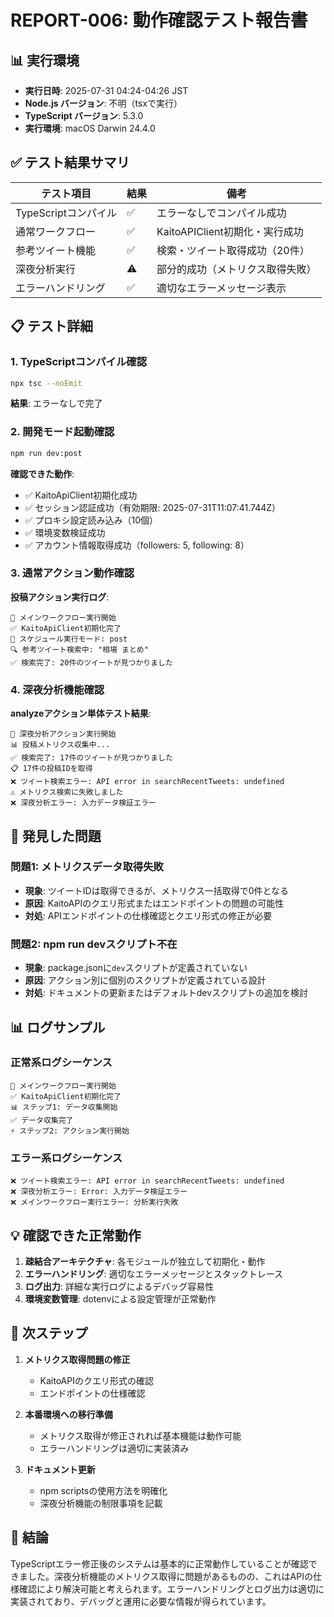 # REPORT-006: 動作確認テスト報告書

## 📊 実行環境

- **実行日時**: 2025-07-31 04:24-04:26 JST
- **Node.js バージョン**: 不明（tsxで実行）
- **TypeScript バージョン**: 5.3.0
- **実行環境**: macOS Darwin 24.4.0

## ✅ テスト結果サマリ

| テスト項目 | 結果 | 備考 |
|-----------|------|------|
| TypeScriptコンパイル | ✅ | エラーなしでコンパイル成功 |
| 通常ワークフロー | ✅ | KaitoAPIClient初期化・実行成功 |
| 参考ツイート機能 | ✅ | 検索・ツイート取得成功（20件） |
| 深夜分析実行 | ⚠️ | 部分的成功（メトリクス取得失敗） |
| エラーハンドリング | ✅ | 適切なエラーメッセージ表示 |

## 📋 テスト詳細

### 1. TypeScriptコンパイル確認

```bash
npx tsc --noEmit
```

**結果**: エラーなしで完了

### 2. 開発モード起動確認

```bash
npm run dev:post
```

**確認できた動作**:
- ✅ KaitoApiClient初期化成功
- ✅ セッション認証成功（有効期限: 2025-07-31T11:07:41.744Z）
- ✅ プロキシ設定読み込み（10個）
- ✅ 環境変数検証成功
- ✅ アカウント情報取得成功（followers: 5, following: 8）

### 3. 通常アクション動作確認

**投稿アクション実行ログ**:
```
🚀 メインワークフロー実行開始
✅ KaitoApiClient初期化完了
📅 スケジュール実行モード: post
🔍 参考ツイート検索中: "相場 まとめ"
✅ 検索完了: 20件のツイートが見つかりました
```

### 4. 深夜分析機能確認

**analyzeアクション単体テスト結果**:
```
🌙 深夜分析アクション実行開始
📊 投稿メトリクス収集中...
✅ 検索完了: 17件のツイートが見つかりました
📋 17件の投稿IDを取得
❌ ツイート検索エラー: API error in searchRecentTweets: undefined
⚠️ メトリクス検索に失敗しました
❌ 深夜分析エラー: 入力データ検証エラー
```

## 🐛 発見した問題

### 問題1: メトリクスデータ取得失敗

- **現象**: ツイートIDは取得できるが、メトリクス一括取得で0件となる
- **原因**: KaitoAPIのクエリ形式またはエンドポイントの問題の可能性
- **対処**: APIエンドポイントの仕様確認とクエリ形式の修正が必要

### 問題2: npm run devスクリプト不在

- **現象**: package.jsonに`dev`スクリプトが定義されていない
- **原因**: アクション別に個別のスクリプトが定義されている設計
- **対処**: ドキュメントの更新またはデフォルトdevスクリプトの追加を検討

## 📊 ログサンプル

### 正常系ログシーケンス
```
🚀 メインワークフロー実行開始
✅ KaitoApiClient初期化完了
📊 ステップ1: データ収集開始
✅ データ収集完了
⚡ ステップ2: アクション実行開始
```

### エラー系ログシーケンス
```
❌ ツイート検索エラー: API error in searchRecentTweets: undefined
❌ 深夜分析エラー: Error: 入力データ検証エラー
❌ メインワークフロー実行エラー: 分析実行失敗
```

## 💡 確認できた正常動作

1. **疎結合アーキテクチャ**: 各モジュールが独立して初期化・動作
2. **エラーハンドリング**: 適切なエラーメッセージとスタックトレース
3. **ログ出力**: 詳細な実行ログによるデバッグ容易性
4. **環境変数管理**: dotenvによる設定管理が正常動作

## 🚀 次ステップ

1. **メトリクス取得問題の修正**
   - KaitoAPIのクエリ形式の確認
   - エンドポイントの仕様確認

2. **本番環境への移行準備**
   - メトリクス取得が修正されれば基本機能は動作可能
   - エラーハンドリングは適切に実装済み

3. **ドキュメント更新**
   - npm scriptsの使用方法を明確化
   - 深夜分析機能の制限事項を記載

## 📝 結論

TypeScriptエラー修正後のシステムは基本的に正常動作していることが確認できました。深夜分析機能のメトリクス取得に問題があるものの、これはAPIの仕様確認により解決可能と考えられます。エラーハンドリングとログ出力は適切に実装されており、デバッグと運用に必要な情報が得られています。